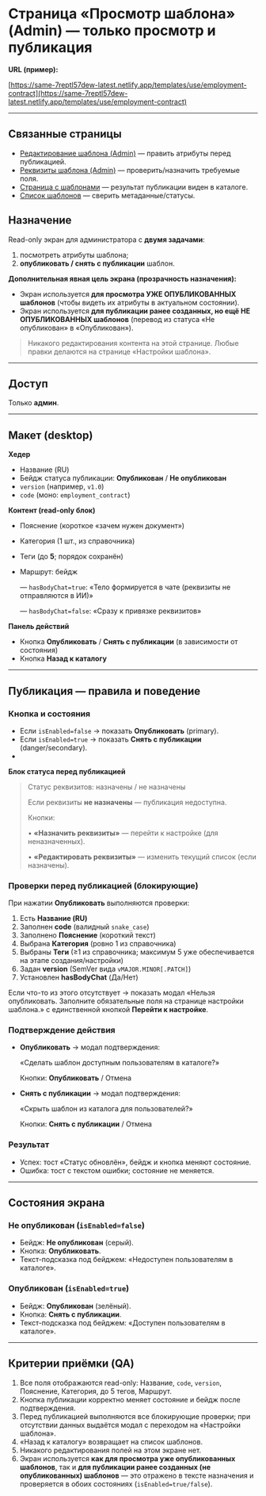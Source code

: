 # Страница «Просмотр шаблона» (Admin) — только просмотр и публикация

**URL (пример):**

[https://same-7reptl57dew-latest.netlify.app/templates/use/employment-contract](https://same-7reptl57dew-latest.netlify.app/templates/use/employment-contract)

---

## Связанные страницы

- [Редактирование шаблона (Admin)](%D0%A1%D1%82%D1%80%D0%B0%D0%BD%D0%B8%D1%86%D0%B0%20%C2%AB%D0%A0%D0%B5%D0%B4%D0%B0%D0%BA%D1%82%D0%B8%D1%80%D0%BE%D0%B2%D0%B0%D0%BD%D0%B8%D0%B5%20%D1%88%D0%B0%D0%B1%D0%BB%D0%BE%D0%BD%D0%B0%C2%BB%20(Admin)%2028aeb7bb740980899c14e7304dd6f285.md) — править атрибуты перед публикацией.
- [Реквизиты шаблона (Admin)](%D0%A1%D1%82%D1%80%D0%B0%D0%BD%D0%B8%D1%86%D0%B0%20%C2%AB%D0%A0%D0%B5%D0%BA%D0%B2%D0%B8%D0%B7%D0%B8%D1%82%D1%8B%20%D1%88%D0%B0%D0%B1%D0%BB%D0%BE%D0%BD%D0%B0%C2%BB%20(Admin)%2028aeb7bb740980259c6bc2f927c441ac.md) — проверить/назначить требуемые поля.
- [Страница с шаблонами](../%D0%9A%D0%B0%D1%82%D0%B0%D0%BB%D0%BE%D0%B3%20%D1%88%D0%B0%D0%B1%D0%BB%D0%BE%D0%BD%D0%BE%D0%B2%20(Admin)%20290eb7bb740980fbb1f9e84a8df0ee21/%D0%9A%D0%B0%D1%82%D0%B0%D0%BB%D0%BE%D0%B3%20%D1%88%D0%B0%D0%B1%D0%BB%D0%BE%D0%BD%D0%BE%D0%B2%20%E2%80%94%20%D0%90%D0%B4%D0%BC%D0%B8%D0%BD%20(Admin)%2028aeb7bb740980fcac13d4842d08e63d.md) — результат публикации виден в каталоге.
- [Список шаблонов](../%D0%9A%D0%B0%D1%82%D0%B0%D0%BB%D0%BE%D0%B3%20%D1%88%D0%B0%D0%B1%D0%BB%D0%BE%D0%BD%D0%BE%D0%B2%20(Admin)%20290eb7bb740980fbb1f9e84a8df0ee21/%D0%A1%D0%BF%D0%B8%D1%81%D0%BE%D0%BA%20%D1%88%D0%B0%D0%B1%D0%BB%D0%BE%D0%BD%D0%BE%D0%B2%2028aeb7bb74098091a381ef6ae73e0297.md) — сверить метаданные/статусы.

## Назначение

Read-only экран для администратора с **двумя задачами**:

1. посмотреть атрибуты шаблона;
2. **опубликовать / снять с публикации** шаблон.

**Дополнительная явная цель экрана (прозрачность назначения):**

- Экран используется **для просмотра УЖЕ ОПУБЛИКОВАННЫХ шаблонов** (чтобы видеть их атрибуты в актуальном состоянии).
- Экран используется **для публикации ранее созданных, но ещё НЕ ОПУБЛИКОВАННЫХ шаблонов** (перевод из статуса «Не опубликован» в «Опубликован»).

> Никакого редактирования контента на этой странице. Любые правки делаются на странице «Настройки шаблона».
> 

---

## Доступ

Только **админ**.

---

## Макет (desktop)

**Хедер**

- Название (RU)
- Бейдж статуса публикации: **Опубликован** / **Не опубликован**
- `version` (например, `v1.0`)
- `code` (моно: `employment_contract`)

**Контент (read-only блок)**

- Пояснение (короткое «зачем нужен документ»)
- Категория (1 шт., из справочника)
- Теги (до **5**; порядок сохранён)
- Маршрут: бейдж
    
    — `hasBodyChat=true`: «Тело формируется в чате (реквизиты не отправляются в ИИ)»
    
    — `hasBodyChat=false`: «Сразу к привязке реквизитов»
    

**Панель действий**

- Кнопка **Опубликовать** / **Снять с публикации** (в зависимости от состояния)
- Кнопка **Назад к каталогу**

---

## Публикация — правила и поведение

### Кнопка и состояния

- Если `isEnabled=false` → показать **Опубликовать** (primary).
- Если `isEnabled=true` → показать **Снять с публикации** (danger/secondary).
- 

**Блок статуса перед публикацией**

> Статус реквизитов: назначены / не назначены
> 
> 
> Если реквизиты **не назначены** — публикация недоступна.
> 
> Кнопки:
> 
> • **«Назначить реквизиты»** — перейти к настройке (для неназначенных).
> 
> • **«Редактировать реквизиты»** — изменить текущий список (если назначены).
> 

### Проверки перед публикацией (блокирующие)

При нажатии **Опубликовать** выполняются проверки:

1. Есть **Название (RU)**
2. Заполнен **code** (валидный `snake_case`)
3. Заполнено **Пояснение** (короткий текст)
4. Выбрана **Категория** (ровно 1 из справочника)
5. Выбраны **Теги** (≥1 из справочника; максимум 5 уже обеспечивается на этапе создания/настройки)
6. Задан **version** (SemVer вида `vMAJOR.MINOR[.PATCH]`)
7. Установлен **hasBodyChat** (Да/Нет)

Если что-то из этого отсутствует → показать модал «Нельзя опубликовать. Заполните обязательные поля на странице настройки шаблона.» с единственной кнопкой **Перейти к настройке**.

### Подтверждение действия

- **Опубликовать** → модал подтверждения:
    
    «Сделать шаблон доступным пользователям в каталоге?»
    
    Кнопки: **Опубликовать** / Отмена
    
- **Снять с публикации** → модал подтверждения:
    
    «Скрыть шаблон из каталога для пользователей?»
    
    Кнопки: **Снять с публикации** / Отмена
    

### Результат

- Успех: тост «Статус обновлён», бейдж и кнопка меняют состояние.
- Ошибка: тост с текстом ошибки; состояние не меняется.

---

## Состояния экрана

### Не опубликован (`isEnabled=false`)

- Бейдж: **Не опубликован** (серый).
- Кнопка: **Опубликовать**.
- Текст-подсказка под бейджем: «Недоступен пользователям в каталоге».

### Опубликован (`isEnabled=true`)

- Бейдж: **Опубликован** (зелёный).
- Кнопка: **Снять с публикации**.
- Текст-подсказка под бейджем: «Доступен пользователям в каталоге».

---

## Критерии приёмки (QA)

1. Все поля отображаются read-only: Название, `code`, `version`, Пояснение, Категория, до 5 тегов, Маршрут.
2. Кнопка публикации корректно меняет состояние и бейдж после подтверждения.
3. Перед публикацией выполняются все блокирующие проверки; при отсутствии данных выдаётся модал с переходом на «Настройки шаблона».
4. «Назад к каталогу» возвращает на список шаблонов.
5. Никакого редактирования полей на этом экране нет.
6. Экран используется **как для просмотра уже опубликованных шаблонов**, так и **для публикации ранее созданных (не опубликованных) шаблонов** — это отражено в тексте назначения и проверяется в обоих состояниях (`isEnabled=true/false`).